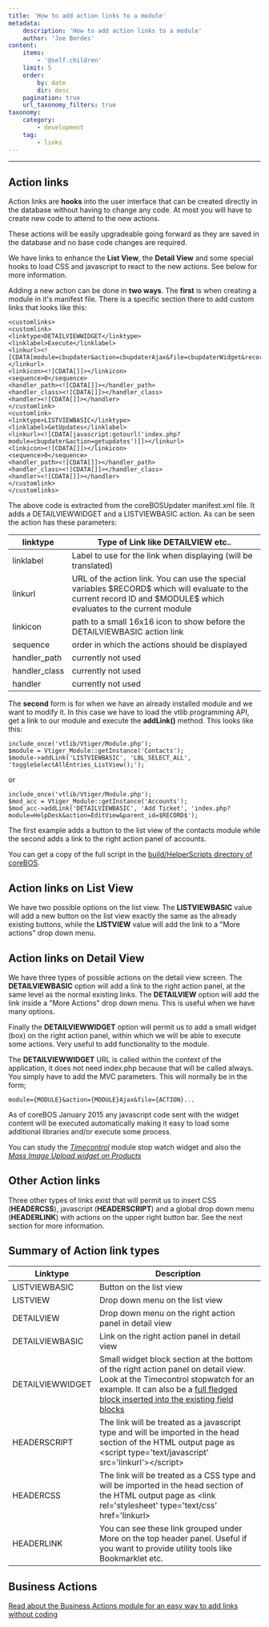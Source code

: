 ```yaml
---
title: 'How to add action links to a module'
metadata:
    description: 'How to add action links to a module'
    author: 'Joe Bordes'
content:
    items:
        - '@self.children'
    limit: 5
    order:
        by: date
        dir: desc
    pagination: true
    url_taxonomy_filters: true
taxonomy:
    category:
        - development
    tag:
        - links
---
```

---
Action links
------------

Action links are **hooks** into the user interface that can be created
directly in the database without having to change any code. At most you
will have to create new code to attend to the new actions.

These actions will be easily upgradeable going forward as they are saved
in the database and no base code changes are required.

We have links to enhance the **List View**, the **Detail View** and some
special hooks to load CSS and javascript to react to the new actions.
See below for more information.

Adding a new action can be done in **two ways**. The **first** is when
creating a module in it's manifest file. There is a specific section
there to add custom links that looks like this:

    <customlinks>
    <customlink>
    <linktype>DETAILVIEWWIDGET</linktype>
    <linklabel>Execute</linklabel>
    <linkurl><![CDATA[module=cbupdater&action=cbupdaterAjax&file=cbupdaterWidget&record=$RECORD$]]></linkurl>
    <linkicon><![CDATA[]]></linkicon>
    <sequence>0</sequence>
    <handler_path><![CDATA[]]></handler_path>
    <handler_class><![CDATA[]]></handler_class>
    <handler><![CDATA[]]></handler>
    </customlink>
    <customlink>
    <linktype>LISTVIEWBASIC</linktype>
    <linklabel>GetUpdates</linklabel>
    <linkurl><![CDATA[javascript:gotourl('index.php?module=cbupdater&action=getupdates')]]></linkurl>
    <linkicon><![CDATA[]]></linkicon>
    <sequence>0</sequence>
    <handler_path><![CDATA[]]></handler_path>
    <handler_class><![CDATA[]]></handler_class>
    <handler><![CDATA[]]></handler>
    </customlink>
    </customlinks>

The above code is extracted from the coreBOSUpdater manifest.xml file.
It adds a DETAILVIEWWIDGET and a LISTVIEWBASIC action. As can be seen
the action has these parameters:

<table class="table table-striped">
<th>linktype</th>
<th>Type of Link like DETAILVIEW etc..</th>
</tr>
</thead>
<tbody>
<tr class="odd">
<td>linklabel</td>
<td>Label to use for the link when displaying (will be translated)</td>
</tr>
<tr class="even">
<td>linkurl</td>
<td>URL of the action link. You can use the special variables $RECORD$ which will evaluate to the current record ID and $MODULE$ which evaluates to the current module</td>
</tr>
<tr class="odd">
<td>linkicon</td>
<td>path to a small 16x16 icon to show before the DETAILVIEWBASIC action link</td>
</tr>
<tr class="even">
<td>sequence</td>
<td>order in which the actions should be displayed</td>
</tr>
<tr class="odd">
<td>handler_path</td>
<td>currently not used</td>
</tr>
<tr class="even">
<td>handler_class</td>
<td>currently not used</td>
</tr>
<tr class="odd">
<td>handler</td>
<td>currently not used</td>
</tr>
</tbody>
</table>

The **second** form is for when we have an already installed module and
we want to modify it. In this case we have to load the vtlib programming
API, get a link to our module and execute the **addLink()** method. This
looks like this:

    include_once('vtlib/Vtiger/Module.php');
    $module = Vtiger_Module::getInstance('Contacts');
    $module->addLink('LISTVIEWBASIC', 'LBL_SELECT_ALL', 'toggleSelectAllEntries_ListView();');

or

    include_once('vtlib/Vtiger/Module.php');
    $mod_acc = Vtiger_Module::getInstance('Accounts');
    $mod_acc->addLink('DETAILVIEWBASIC', 'Add Ticket', 'index.php?module=HelpDesk&action=EditView&parent_id=$RECORD$');

The first example adds a button to the list view of the contacts module
while the second adds a link to the right action panel of accounts.

You can get a copy of the full script in the [build/HelperScripts directory of coreBOS](https://github.com/tsolucio/corebos/tree/master/build/HelperScripts).

Action links on List View
-------------------------

We have two possible options on the list view. The **LISTVIEWBASIC**
value will add a new button on the list view exactly the same as the
already existing buttons, while the **LISTVIEW** value will add the link
to a "More actions" drop down menu.

Action links on Detail View
---------------------------

We have three types of possible actions on the detail view screen. The
**DETAILVIEWBASIC** option will add a link to the right action panel, at
the same level as the normal existing links. The **DETAILVIEW** option
will add the link inside a "More Actions" drop down menu. This is useful
when we have many options.

Finally the **DETAILVIEWWIDGET** option will permit us to add a small
widget (box) on the right action panel, within which we will be able to
execute some actions. Very useful to add functionality to the module.

The **DETAILVIEWWIDGET** URL is called within the context of the
application, it does not need index.php because that will be called
always. You simply have to add the MVC parameters. This will normally be
in the form;

    module={MODULE}&action={MODULE}Ajax&file={ACTION}...

<div class="notices blue">
As of coreBOS January 2015 any
javascript code sent with the widget content will be executed
automatically making it easy to load some additional libraries and/or
execute some process.

You can study the <a href="https://github.com/tsolucio/Timecontrol"><i>Timecontrol</i></a>
module stop watch widget and also the  <a href="https://github.com/tsolucio/corebos/commit/cbfb301b12688d260fc3c5d7144cdea163da5868"><i>Mass Image Upload widget on Products</i></a> </div>

Other Action links
------------------

Three other types of links exist that will permit us to insert CSS
(**HEADERCSS**), javascript (**HEADERSCRIPT**) and a global drop down
menu (**HEADERLINK**) with actions on the upper right button bar. See
the next section for more information.

Summary of Action link types
----------------------------

<table class="table table-striped">
<th>Linktype</th>
<th>Description</th>
</tr>
</thead>
<tbody>
<tr class="odd">
<td>LISTVIEWBASIC</td>
<td>Button on the list view</td>
</tr>
<tr class="even">
<td>LISTVIEW</td>
<td>Drop down menu on the list view</td>
</tr>
<tr class="odd">
<td>DETAILVIEW</td>
<td>Drop down menu on the right action panel in detail view</td>
</tr>
<tr class="even">
<td>DETAILVIEWBASIC</td>
<td>Link on the right action panel in detail view</td>
</tr>
<tr class="odd">
<td>DETAILVIEWWIDGET</td>
<td>Small widget block section at the bottom of the right action panel on detail view. Look at the Timecontrol stopwatch for an example. It can also be a <a href="../../../developer-guide/development_framework/develtutorials/add_special_block">full fledged block inserted into the existing field blocks</a></td>
</tr>
<tr class="even">
<td>HEADERSCRIPT</td>
<td>The link will be treated as a javascript type and will be imported in the head section of the HTML output page as &lt;script type='text/javascript' src='linkurl'&gt;&lt;/script&gt;</td>
</tr>
<tr class="odd">
<td>HEADERCSS</td>
<td>The link will be treated as a CSS type and will be imported in the head section of the HTML output page as &lt;link rel='stylesheet' type='text/css' href='linkurl&gt;</td>
</tr>
<tr class="even">
<td>HEADERLINK</td>
<td>You can see these link grouped under More on the top header panel. Useful if you want to provide utility tools like Bookmarklet etc.</td>
</tr>
</tbody>
</table>

Business Actions
----------------

[Read about the Business Actions module for an easy way to add links without coding](../../../../05.configuration-tools/03.business-actions)
